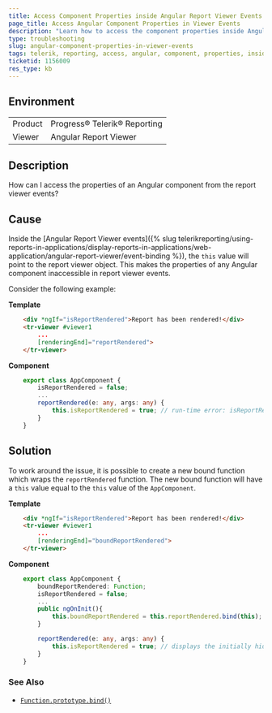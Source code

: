 ```yaml
---
title: Access Component Properties inside Angular Report Viewer Events
page_title: Access Angular Component Properties in Viewer Events
description: "Learn how to access the component properties inside Angular Report Viewer events using this."
type: troubleshooting
slug: angular-component-properties-in-viewer-events
tags: telerik, reporting, access, angular, component, properties, inside, reportviewer, events
ticketid: 1156009
res_type: kb
---
```


## Environment

<table>
	<tr>
		<td>Product</td>
		<td>Progress® Telerik® Reporting</td>
	</tr>
	<tr>
		<td>Viewer</td>
		<td>Angular Report Viewer</td>
	</tr>
</table>


## Description

How can I access the properties of an Angular component from the report viewer events?

## Cause

Inside the [Angular Report Viewer events]({% slug telerikreporting/using-reports-in-applications/display-reports-in-applications/web-application/angular-report-viewer/event-binding %}), the `this` value will point to the report viewer object. This makes the properties of any Angular component inaccessible in report viewer events.

Consider the following example:

**Template**

```HTML
	<div *ngIf="isReportRendered">Report has been rendered!</div>
	<tr-viewer #viewer1
		...
		[renderingEnd]="reportRendered">
	</tr-viewer>
```

**Component**

```TypeScript
	export class AppComponent {
		isReportRendered = false;
		...
		reportRendered(e: any, args: any) {
			this.isReportRendered = true; // run-time error: isReportRendered is undefined here
		}
	}
```

## Solution

To work around the issue, it is possible to create a new bound function which wraps the `reportRendered` function. The new bound function will have a `this` value equal to the `this` value of the `AppComponent`.

**Template**

```HTML
	<div *ngIf="isReportRendered">Report has been rendered!</div>
	<tr-viewer #viewer1
		...
		[renderingEnd]="boundReportRendered">
	</tr-viewer>
```

**Component**

```TypeScript
	export class AppComponent {
		boundReportRendered: Function;
		isReportRendered = false;
		...
		public ngOnInit(){
			this.boundReportRendered = this.reportRendered.bind(this);
		}

		reportRendered(e: any, args: any) {
			this.isReportRendered = true; // displays the initially hidden div element
		}
	}
```

### See Also

* [`Function.prototype.bind()`](https://developer.mozilla.org/en-US/docs/Web/JavaScript/Reference/Global_objects/Function/bind)
